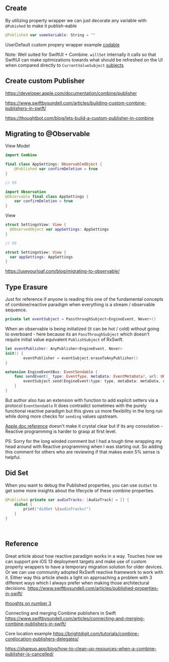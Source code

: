 

## Create

By utilizing property wrapper we can just decorate any variable with `@Pubished` to make it publish-eable

```swift
@Published var someVariable: String = ""
```

UserDefault custom propery wrapper example [codable](codable.md)

Note:
Well suited for SwiftUI + Combine.
`willSet` internally it calls so that SwiftUI can make optimizations towards what should be refreshed on the UI when compared directly to `CurrentValueSubject` [subjects](subjects.md)

## Create custom Publisher

https://developer.apple.com/documentation/combine/publisher



https://www.swiftbysundell.com/articles/building-custom-combine-publishers-in-swift/

https://thoughtbot.com/blog/lets-build-a-custom-publisher-in-combine

## Migrating to @Observable

View Model
```swift
import Combine

final class AppSettings: ObservableObject {
	@Published var confirmDeletion = true
}

// VS

import Observation
@Observable final class AppSettings {
	var confirmDeletion = true
}
```

View

```swift
struct SettingsView: View {
  @ObservedObject var appSettings: AppSettings
}

// VS

struct SettingsView: View {
  var appSettings: AppSettings
}
```


https://useyourloaf.com/blog/migrating-to-observable/

## Type Erasure 

Just for reference if anyone is reading this one of the fundamental concepts of combine/reactive paradigm when everything is a stream / observable sequence. 

```swift
private let eventSubject = PassthroughSubject<EngineEvent, Never>()


```
When an observable is being initialized (it can be hot / cold) without going to overboard - here because its an `PassThroughSubject` which doesn't require initial value equivalent `PublishSubject` of RxSwift.

```swift
let eventPublisher: AnyPublisher<EngineEvent, Never>
init() {
        eventPublisher = eventSubject.eraseToAnyPublisher()
}
```

```swift
extension EngineEventBus: EventSendable {
    func sendEvent(_ type: EventType, metaData: EventMetaData?, url: URL) {
        eventSubject.send(EngineEvent(type: type, metaData: metaData, url: url))
    }
}
```

But author also has an extension with function to add explicit setters via a protocol `EventSendable` It does contradict sometimes with the purely functional reactive paradigm but this gives us more flexibility in the long run while doing more checks for `sending` values upstream.


[Apple doc reference](https://developer.apple.com/documentation/combine/anypublisher) doesn't make it crystal clear but if its any consolation - Reactive programming is harder to grasp at first level.



PS: Sorry for the long winded comment but I had a tough time wrapping my head around with Reactive programming when I was starting out. So adding this comment for others who are reviewing if that makes even 5% sense is helpful.


## Did Set

When you want to debug the Published properties, you can use `didSet` to get some more insights about the lifecycle of these combine properties.

```swift
@Published private var audioTracks: [AudioTrack] = [] {
	didSet {
		print("didSet \(audioTracks)")
	}
}
```
 

## Reference

Great article about how reactive paradigm works in a way. Touches how we can support pre iOS 13 deployment targets and make use of custom property wrappers to have a temporary migration solution for older devices. Or we can use community adopted RxSwift reactive framework to work with it. Either way this article sheds a light on approaching a problem with 3 different ways which I always prefer when making those architectural decisions.
https://www.swiftbysundell.com/articles/published-properties-in-swift/ 

[thoughts on number 3](ReadME_thoughts.md)


Connecting and merging Combine publishers in Swift
https://www.swiftbysundell.com/articles/connecting-and-merging-combine-publishers-in-swift/


Core location example 
https://brightdigit.com/tutorials/combine-corelocation-publishers-delegates/

https://shareup.app/blog/how-to-clean-up-resources-when-a-combine-publisher-is-cancelled/